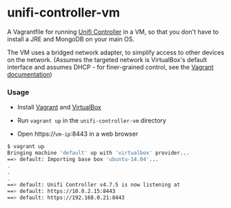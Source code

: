 unifi-controller-vm
===================

A Vagrantfile for running [Unifi Controller](https://www.ubnt.com/download/unifi/)
in a VM, so that you don't have to install a JRE and MongoDB on your main OS.

The VM uses a bridged network adapter, to simplify access to other devices on the network.
(Assumes the targeted network is VirtualBox's default interface and assumes DHCP - for
finer-grained control, see the [Vagrant documentation](http://docs.vagrantup.com/v2/networking/public_network.html))

### Usage

- Install [Vagrant](https://www.vagrantup.com/downloads.html) and
  [VirtualBox](https://www.virtualbox.org/wiki/Downloads)

- Run `vagrant up` in the `unifi-controller-vm` directory

- Open https://`vm-ip`:8443 in a web browser

```bash
$ vagrant up
Bringing machine 'default' up with 'virtualbox' provider...
==> default: Importing base box 'ubuntu-14.04'...
.
.
.
==> default: Unifi Controller v4.7.5 is now listening at
==> default: https://10.0.2.15:8443
==> default: https://192.168.0.21:8443
```
